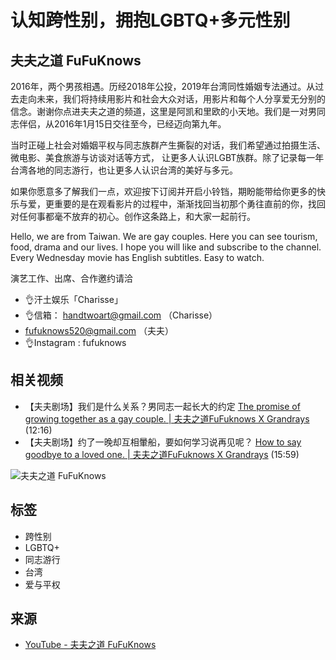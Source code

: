 # 认知跨性别，拥抱LGBTQ+多元性别

## 夫夫之道 FuFuKnows

2016年，两个男孩相遇。历经2018年公投，2019年台湾同性婚姻专法通过。从过去走向未来，我们将持续用影片和社会大众对话，用影片和每个人分享爱无分别的信念。谢谢你点进夫夫之道的频道，这里是阿凯和里欧的小天地。我们是一对男同志伴侣，从2016年1月15日交往至今，已经迈向第九年。

当时正碰上社会对婚姻平权与同志族群产生撕裂的对话，我们希望通过拍摄生活、微电影、美食旅游与访谈对话等方式， 让更多人认识LGBT族群。除了记录每一年台湾各地的同志游行，也让更多人认识台湾的美好与多元。

如果你愿意多了解我们一点，欢迎按下订阅并开启小铃铛，期盼能带给你更多的快乐与爱，更重要的是在观看影片的过程中，渐渐找回当初那个勇往直前的你，找回对任何事都毫不放弃的初心。创作这条路上，和大家一起前行。

Hello, we are from Taiwan. We are gay couples. Here you can see tourism, food, drama and our lives. I hope you will like and subscribe to the channel. Every Wednesday movie has English subtitles. Easy to watch.

演艺工作、出席、合作邀约请洽 
- 👌汗土娱乐「Charisse」 
- 👌信箱： handtwoart@gmail.com （Charisse） 
- fufuknows520@gmail.com （夫夫） 
- 👌Instagram : fufuknows

## 相关视频

- 【夫夫剧场】我们是什么关系？男同志一起长大的约定 [The promise of growing together as a gay couple. | 夫夫之道FuFuknows X Grandrays](https://www.youtube.com/watch?v=CylYidH-Owo) (12:16)
- 【夫夫剧场】约了一晚却互相暈船，要如何学习说再见呢？ [How to say goodbye to a loved one. | 夫夫之道FuFuknows X Grandrays](https://www.youtube.com/watch?v=3YxMWATmaVo) (15:59)

![夫夫之道 FuFuKnows](https://i.ytimg.com/an/Ll4XWZ9GmoRRhSb27smqPw/featured_channel.jpg?v=5d836896)

## 标签

- 跨性别
- LGBTQ+
- 同志游行
- 台湾
- 爱与平权

## 来源

- [YouTube - 夫夫之道 FuFuKnows](https://www.youtube.com/channel/UCLl4XWZ9GmoRRhSb27smqPw)